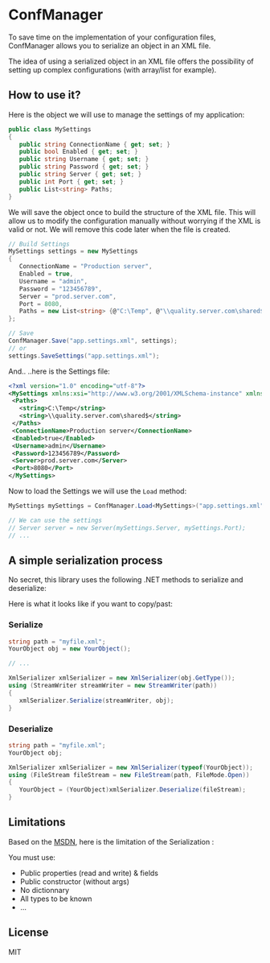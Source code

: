 # ConfManager

To save time on the implementation of your configuration files, ConfManager allows you to serialize an object in an XML file. 

The idea of using a serialized object in an XML file offers the possibility of setting up complex configurations (with array/list for example).

## How to use it?

Here is the object we will use to manage the settings of my application:

 ```C#
public class MySettings
{
    public string ConnectionName { get; set; }
    public bool Enabled { get; set; }
    public string Username { get; set; }
    public string Password { get; set; }
    public string Server { get; set; }
    public int Port { get; set; }
    public List<string> Paths;
}
```

We will save the object once to build the structure of the XML file. This will allow us to modify the configuration manually without worrying if the XML is valid or not.
We will remove this code later when the file is created.

 ```C#
// Build Settings
MySettings settings = new MySettings
{
    ConnectionName = "Production server",
    Enabled = true,
    Username = "admin",
    Password = "123456789",
    Server = "prod.server.com",
    Port = 8080,
    Paths = new List<string> {@"C:\Temp", @"\\quality.server.com\shared$"}
};

// Save
ConfManager.Save("app.settings.xml", settings);
// or
settings.SaveSettings("app.settings.xml");
```

And.. ..here is the Settings file:

 ```XML
<?xml version="1.0" encoding="utf-8"?>
<MySettings xmlns:xsi="http://www.w3.org/2001/XMLSchema-instance" xmlns:xsd="http://www.w3.org/2001/XMLSchema">
  <Paths>
    <string>C:\Temp</string>
    <string>\\quality.server.com\shared$</string>
  </Paths>
  <ConnectionName>Production server</ConnectionName>
  <Enabled>true</Enabled>
  <Username>admin</Username>
  <Password>123456789</Password>
  <Server>prod.server.com</Server>
  <Port>8080</Port>
</MySettings>
```

Now to load the Settings we will use the  ``` Load ``` method:

 ```C#
MySettings mySettings = ConfManager.Load<MySettings>("app.settings.xml");

// We can use the settings
// Server server = new Server(mySettings.Server, mySettings.Port);
// ...
```

## A simple serialization process

No secret, this library uses the following .NET methods to serialize and deserialize:

 Here is what it looks like if you want to copy/past:
 
 ### Serialize
 
 ```C#
 string path = "myfile.xml";
 YourObject obj = new YourObject();
 
 // ...
 
XmlSerializer xmlSerializer = new XmlSerializer(obj.GetType());
using (StreamWriter streamWriter = new StreamWriter(path))
{
    xmlSerializer.Serialize(streamWriter, obj);
}
```
### Deserialize

 ```C#
string path = "myfile.xml";
YourObject obj;

XmlSerializer xmlSerializer = new XmlSerializer(typeof(YourObject));
using (FileStream fileStream = new FileStream(path, FileMode.Open))
{
    YourObject = (YourObject)xmlSerializer.Deserialize(fileStream);
}
```

## Limitations

Based on the [MSDN](https://docs.microsoft.com/en-us/dotnet/api/system.xml.serialization.xmlserializer?redirectedfrom=MSDN&view=net-6.0), here is the limitation of the Serialization :

You must use:
* Public properties (read and write) & fields
* Public constructor (without args)
* No dictionnary
* All types to be known
* ...

License
----

MIT
